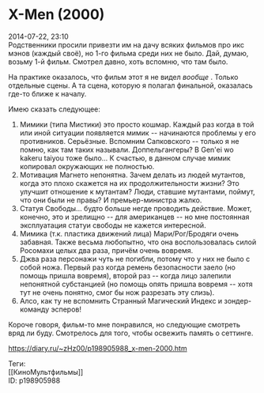 X-Men (2000)
=============

   
 2014-07-22, 23:10   
  Родственники просили привезти им на дачу всяких фильмов про икс мэнов (каждый своё), но 1-го фильма среди них не было. Дай, думаю, возьму 1-й фильм. Смотрел давно, хоть вспомню, что там было.   
   
 На практике оказалось, что фильм этот я не видел  *вообще*  . Только отдельные сцены. А та сцена, которую я полагал финальной, оказалась где-то ближе к началу.   
   
 Имею сказать следующее:   
 1. Мимики (типа Мистики) это просто кошмар. Каждый раз когда в той или иной ситуации появляется мимик -- начинаются проблемы у его противников. Серьёзные. Вспомним Сапковского -- только я не помню, как там таких называли. Доппельгангеры? В Gen'ei wo kakeru taiyou тоже было... К счастью, в данном случае мимик копировал окружающих не полностью.   
 2. Мотивация Магнето непонятна. Зачем делать из людей мутантов, когда это плохо скажется на их продолжительности жизни? Это улучшит отношение к мутантам? Люди, ставшие мутантами, поймут, что они были не правы? И премьер-министра жалко.   
 3. Статуя Свободы... будто больше негде проводить действие. Может, конечно, это и зрелищно -- для американцев -- но мне постоянная эксплуатация статуи свободы не кажется интересной.   
 4. Мимика (т.к. пластика движений лица) Мари/Рог/Бродяги очень забавная. Также весьма любопытно, что она воспользовалась силой Росомахи целых два раза, причём очень вовремя.   
 5. Джва раза персонажи чуть не погибли, потому что у них не было с собой ножа. Первый раз когда ремень безопасности заело (но помощь пришла вовремя), второй раз -- когда лицо залепили непонятной субстанцией (но помощь опять пришла вовремя -- хотя тут не очень понятно, смог бы нож разрезать эту слизь).   
 6. Алсо, как ту не вспомнить Странный Магический Индекс и зондер-команду эсперов!   
   
 Короче говоря, фильм-то мне понравился, но следующие смотреть вряд ли буду. Смотрелось для того, чтобы освежить память о сеттинге.   
    
 <https://diary.ru/~zHz00/p198905988_x-men-2000.htm>   
   
 Теги:   
 [[КиноМультфильмы]]   
 ID: p198905988